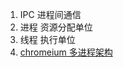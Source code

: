 1. IPC 进程间通信
2. 进程 资源分配单位
3. 线程 执行单位
4. [chromeium 多进程架构](https://www.chromium.org/developers/design-documents/multi-process-architecture)

